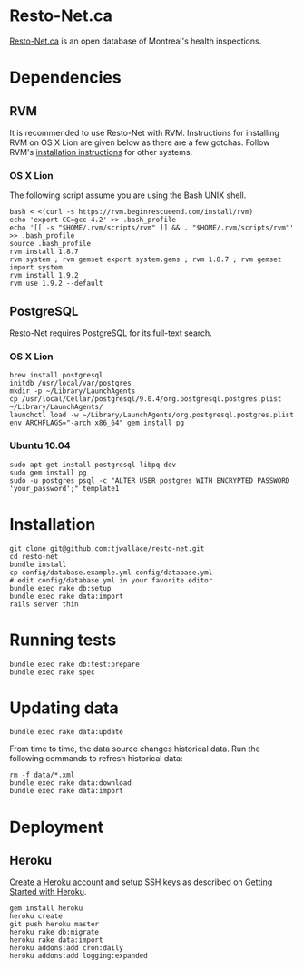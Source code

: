 # Resto-Net.ca

[Resto-Net.ca](http://resto-net.ca/) is an open database of Montreal's health inspections.

# Dependencies

## RVM

It is recommended to use Resto-Net with RVM. Instructions for installing RVM on OS X Lion are given below as there are a few gotchas. Follow RVM's [installation instructions](http://beginrescueend.com/rvm/install/) for other systems.

### OS X Lion

The following script assume you are using the Bash UNIX shell.

    bash < <(curl -s https://rvm.beginrescueend.com/install/rvm)
    echo 'export CC=gcc-4.2' >> .bash_profile
    echo '[[ -s "$HOME/.rvm/scripts/rvm" ]] && . "$HOME/.rvm/scripts/rvm"' >> .bash_profile
    source .bash_profile
    rvm install 1.8.7
    rvm system ; rvm gemset export system.gems ; rvm 1.8.7 ; rvm gemset import system
    rvm install 1.9.2
    rvm use 1.9.2 --default

## PostgreSQL

Resto-Net requires PostgreSQL for its full-text search.

### OS X Lion

    brew install postgresql
    initdb /usr/local/var/postgres
    mkdir -p ~/Library/LaunchAgents
    cp /usr/local/Cellar/postgresql/9.0.4/org.postgresql.postgres.plist ~/Library/LaunchAgents/
    launchctl load -w ~/Library/LaunchAgents/org.postgresql.postgres.plist
    env ARCHFLAGS="-arch x86_64" gem install pg

### Ubuntu 10.04

    sudo apt-get install postgresql libpq-dev
    sudo gem install pg
    sudo -u postgres psql -c "ALTER USER postgres WITH ENCRYPTED PASSWORD 'your_password';" template1

# Installation

    git clone git@github.com:tjwallace/resto-net.git
    cd resto-net
    bundle install
    cp config/database.example.yml config/database.yml
    # edit config/database.yml in your favorite editor
    bundle exec rake db:setup
    bundle exec rake data:import
    rails server thin

# Running tests

    bundle exec rake db:test:prepare
    bundle exec rake spec

# Updating data

    bundle exec rake data:update

From time to time, the data source changes historical data. Run the following commands to refresh historical data:

    rm -f data/*.xml
    bundle exec rake data:download
    bundle exec rake data:import

# Deployment

## Heroku

[Create a Heroku account](http://heroku.com/signup) and setup SSH keys as described on [Getting Started with Heroku](http://devcenter.heroku.com/articles/quickstart).

    gem install heroku
    heroku create
    git push heroku master
    heroku rake db:migrate
    heroku rake data:import
    heroku addons:add cron:daily
    heroku addons:add logging:expanded
